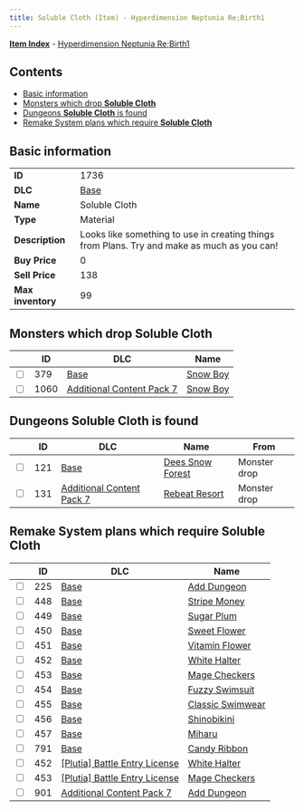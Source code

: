```yaml
---
title: Soluble Cloth (Item) - Hyperdimension Neptunia Re;Birth1
---
```


[**Item Index**](/neptunia/rb1/item/index.html) - [Hyperdimension Neptunia Re;Birth1](/neptunia/rb1)

## Contents

- [Basic information](#basic-information)
- [Monsters which drop **Soluble Cloth**](#monsters-which-drop-soluble-cloth)
- [Dungeons **Soluble Cloth** is found](#dungeons-soluble-cloth-is-found)
- [Remake System plans which require **Soluble Cloth**](#remake-system-plans-which-require-soluble-cloth)

## Basic information

|   |   |
| -- | -- |
| **ID** | 1736 |
| **DLC** | [Base](/neptunia/rb1/dlc/1-base.html) |
| **Name** | Soluble Cloth |
| **Type** | Material |
| **Description** | Looks like something to use in creating things from Plans. Try and make as much as you can! |
| **Buy Price** | 0 |
| **Sell Price** | 138 |
| **Max inventory** | 99 |


## Monsters which drop **Soluble Cloth**

|    | ID | DLC | Name |
| -- | -- | --- | ---- |
| <input type="checkbox" id="rb1-monster-1-379" class="trackbox" /> | 379 | [Base](/neptunia/rb1/dlc/1-base.html) | [Snow Boy](/neptunia/rb1/monster/1-379-snow-boy.html) |
| <input type="checkbox" id="rb1-monster-16-1060" class="trackbox" /> | 1060 | [Additional Content Pack 7](/neptunia/rb1/dlc/16-pack7.html) | [Snow Boy](/neptunia/rb1/monster/16-1060-snow-boy.html) |


## Dungeons **Soluble Cloth** is found

|    | ID | DLC | Name | From |
| -- | -- | --- | ---- | ---- |
| <input type="checkbox" id="rb1-dungeon-1-121" class="trackbox" /> | 121 | [Base](/neptunia/rb1/dlc/1-base.html) | [Dees Snow Forest](/neptunia/rb1/dungeon/1-121-dees-snow-forest.html) | Monster drop |
| <input type="checkbox" id="rb1-dungeon-16-131" class="trackbox" /> | 131 | [Additional Content Pack 7](/neptunia/rb1/dlc/16-pack7.html) | [Rebeat Resort](/neptunia/rb1/dungeon/16-131-rebeat-resort.html) | Monster drop |


## Remake System plans which require **Soluble Cloth**

|    | ID | DLC | Name |
| -- | -- | --- | ---- |
| <input type="checkbox" id="rb1-quest-1-225" class="trackbox" /> | 225 | [Base](/neptunia/rb1/dlc/1-base.html) | [Add Dungeon](/neptunia/rb1/quest/1-225-add-dungeon.html) |
| <input type="checkbox" id="rb1-quest-1-448" class="trackbox" /> | 448 | [Base](/neptunia/rb1/dlc/1-base.html) | [Stripe Money](/neptunia/rb1/quest/1-448-stripe-money.html) |
| <input type="checkbox" id="rb1-quest-1-449" class="trackbox" /> | 449 | [Base](/neptunia/rb1/dlc/1-base.html) | [Sugar Plum](/neptunia/rb1/quest/1-449-sugar-plum.html) |
| <input type="checkbox" id="rb1-quest-1-450" class="trackbox" /> | 450 | [Base](/neptunia/rb1/dlc/1-base.html) | [Sweet Flower](/neptunia/rb1/quest/1-450-sweet-flower.html) |
| <input type="checkbox" id="rb1-quest-1-451" class="trackbox" /> | 451 | [Base](/neptunia/rb1/dlc/1-base.html) | [Vitamin Flower](/neptunia/rb1/quest/1-451-vitamin-flower.html) |
| <input type="checkbox" id="rb1-quest-1-452" class="trackbox" /> | 452 | [Base](/neptunia/rb1/dlc/1-base.html) | [White Halter](/neptunia/rb1/quest/1-452-white-halter.html) |
| <input type="checkbox" id="rb1-quest-1-453" class="trackbox" /> | 453 | [Base](/neptunia/rb1/dlc/1-base.html) | [Mage Checkers](/neptunia/rb1/quest/1-453-mage-checkers.html) |
| <input type="checkbox" id="rb1-quest-1-454" class="trackbox" /> | 454 | [Base](/neptunia/rb1/dlc/1-base.html) | [Fuzzy Swimsuit](/neptunia/rb1/quest/1-454-fuzzy-swimsuit.html) |
| <input type="checkbox" id="rb1-quest-1-455" class="trackbox" /> | 455 | [Base](/neptunia/rb1/dlc/1-base.html) | [Classic Swimwear](/neptunia/rb1/quest/1-455-classic-swimwear.html) |
| <input type="checkbox" id="rb1-quest-1-456" class="trackbox" /> | 456 | [Base](/neptunia/rb1/dlc/1-base.html) | [Shinobikini](/neptunia/rb1/quest/1-456-shinobikini.html) |
| <input type="checkbox" id="rb1-quest-1-457" class="trackbox" /> | 457 | [Base](/neptunia/rb1/dlc/1-base.html) | [Miharu](/neptunia/rb1/quest/1-457-miharu.html) |
| <input type="checkbox" id="rb1-quest-1-791" class="trackbox" /> | 791 | [Base](/neptunia/rb1/dlc/1-base.html) | [Candy Ribbon](/neptunia/rb1/quest/1-791-candy-ribbon.html) |
| <input type="checkbox" id="rb1-quest-7-452" class="trackbox" /> | 452 | [[Plutia] Battle Entry License](/neptunia/rb1/dlc/7-plutia.html) | [White Halter](/neptunia/rb1/quest/7-452-white-halter.html) |
| <input type="checkbox" id="rb1-quest-7-453" class="trackbox" /> | 453 | [[Plutia] Battle Entry License](/neptunia/rb1/dlc/7-plutia.html) | [Mage Checkers](/neptunia/rb1/quest/7-453-mage-checkers.html) |
| <input type="checkbox" id="rb1-quest-16-901" class="trackbox" /> | 901 | [Additional Content Pack 7](/neptunia/rb1/dlc/16-pack7.html) | [Add Dungeon](/neptunia/rb1/quest/16-901-add-dungeon.html) |
